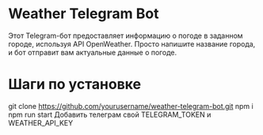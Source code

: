 # Weather Telegram Bot
Этот Telegram-бот предоставляет информацию о погоде в заданном городе, используя API OpenWeather. Просто напишите название города, и бот отправит вам актуальные данные о погоде.

# Шаги по установке
git clone https://github.com/yourusername/weather-telegram-bot.git
npm i
npm run start
Добавить телеграм свой TELEGRAM_TOKEN и WEATHER_API_KEY

